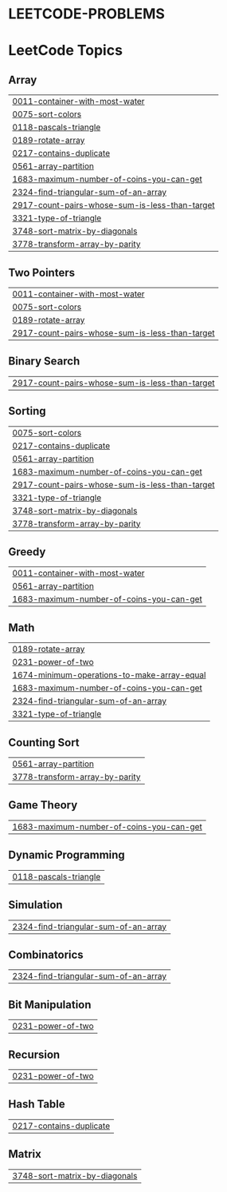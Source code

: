 # LEETCODE-PROBLEMS
<!---LeetCode Topics Start-->
# LeetCode Topics
## Array
|  |
| ------- |
| [0011-container-with-most-water](https://github.com/suyash-i7/LEETCODE-PROBLEMS/tree/master/0011-container-with-most-water) |
| [0075-sort-colors](https://github.com/suyash-i7/LEETCODE-PROBLEMS/tree/master/0075-sort-colors) |
| [0118-pascals-triangle](https://github.com/suyash-i7/LEETCODE-PROBLEMS/tree/master/0118-pascals-triangle) |
| [0189-rotate-array](https://github.com/suyash-i7/LEETCODE-PROBLEMS/tree/master/0189-rotate-array) |
| [0217-contains-duplicate](https://github.com/suyash-i7/LEETCODE-PROBLEMS/tree/master/0217-contains-duplicate) |
| [0561-array-partition](https://github.com/suyash-i7/LEETCODE-PROBLEMS/tree/master/0561-array-partition) |
| [1683-maximum-number-of-coins-you-can-get](https://github.com/suyash-i7/LEETCODE-PROBLEMS/tree/master/1683-maximum-number-of-coins-you-can-get) |
| [2324-find-triangular-sum-of-an-array](https://github.com/suyash-i7/LEETCODE-PROBLEMS/tree/master/2324-find-triangular-sum-of-an-array) |
| [2917-count-pairs-whose-sum-is-less-than-target](https://github.com/suyash-i7/LEETCODE-PROBLEMS/tree/master/2917-count-pairs-whose-sum-is-less-than-target) |
| [3321-type-of-triangle](https://github.com/suyash-i7/LEETCODE-PROBLEMS/tree/master/3321-type-of-triangle) |
| [3748-sort-matrix-by-diagonals](https://github.com/suyash-i7/LEETCODE-PROBLEMS/tree/master/3748-sort-matrix-by-diagonals) |
| [3778-transform-array-by-parity](https://github.com/suyash-i7/LEETCODE-PROBLEMS/tree/master/3778-transform-array-by-parity) |
## Two Pointers
|  |
| ------- |
| [0011-container-with-most-water](https://github.com/suyash-i7/LEETCODE-PROBLEMS/tree/master/0011-container-with-most-water) |
| [0075-sort-colors](https://github.com/suyash-i7/LEETCODE-PROBLEMS/tree/master/0075-sort-colors) |
| [0189-rotate-array](https://github.com/suyash-i7/LEETCODE-PROBLEMS/tree/master/0189-rotate-array) |
| [2917-count-pairs-whose-sum-is-less-than-target](https://github.com/suyash-i7/LEETCODE-PROBLEMS/tree/master/2917-count-pairs-whose-sum-is-less-than-target) |
## Binary Search
|  |
| ------- |
| [2917-count-pairs-whose-sum-is-less-than-target](https://github.com/suyash-i7/LEETCODE-PROBLEMS/tree/master/2917-count-pairs-whose-sum-is-less-than-target) |
## Sorting
|  |
| ------- |
| [0075-sort-colors](https://github.com/suyash-i7/LEETCODE-PROBLEMS/tree/master/0075-sort-colors) |
| [0217-contains-duplicate](https://github.com/suyash-i7/LEETCODE-PROBLEMS/tree/master/0217-contains-duplicate) |
| [0561-array-partition](https://github.com/suyash-i7/LEETCODE-PROBLEMS/tree/master/0561-array-partition) |
| [1683-maximum-number-of-coins-you-can-get](https://github.com/suyash-i7/LEETCODE-PROBLEMS/tree/master/1683-maximum-number-of-coins-you-can-get) |
| [2917-count-pairs-whose-sum-is-less-than-target](https://github.com/suyash-i7/LEETCODE-PROBLEMS/tree/master/2917-count-pairs-whose-sum-is-less-than-target) |
| [3321-type-of-triangle](https://github.com/suyash-i7/LEETCODE-PROBLEMS/tree/master/3321-type-of-triangle) |
| [3748-sort-matrix-by-diagonals](https://github.com/suyash-i7/LEETCODE-PROBLEMS/tree/master/3748-sort-matrix-by-diagonals) |
| [3778-transform-array-by-parity](https://github.com/suyash-i7/LEETCODE-PROBLEMS/tree/master/3778-transform-array-by-parity) |
## Greedy
|  |
| ------- |
| [0011-container-with-most-water](https://github.com/suyash-i7/LEETCODE-PROBLEMS/tree/master/0011-container-with-most-water) |
| [0561-array-partition](https://github.com/suyash-i7/LEETCODE-PROBLEMS/tree/master/0561-array-partition) |
| [1683-maximum-number-of-coins-you-can-get](https://github.com/suyash-i7/LEETCODE-PROBLEMS/tree/master/1683-maximum-number-of-coins-you-can-get) |
## Math
|  |
| ------- |
| [0189-rotate-array](https://github.com/suyash-i7/LEETCODE-PROBLEMS/tree/master/0189-rotate-array) |
| [0231-power-of-two](https://github.com/suyash-i7/LEETCODE-PROBLEMS/tree/master/0231-power-of-two) |
| [1674-minimum-operations-to-make-array-equal](https://github.com/suyash-i7/LEETCODE-PROBLEMS/tree/master/1674-minimum-operations-to-make-array-equal) |
| [1683-maximum-number-of-coins-you-can-get](https://github.com/suyash-i7/LEETCODE-PROBLEMS/tree/master/1683-maximum-number-of-coins-you-can-get) |
| [2324-find-triangular-sum-of-an-array](https://github.com/suyash-i7/LEETCODE-PROBLEMS/tree/master/2324-find-triangular-sum-of-an-array) |
| [3321-type-of-triangle](https://github.com/suyash-i7/LEETCODE-PROBLEMS/tree/master/3321-type-of-triangle) |
## Counting Sort
|  |
| ------- |
| [0561-array-partition](https://github.com/suyash-i7/LEETCODE-PROBLEMS/tree/master/0561-array-partition) |
| [3778-transform-array-by-parity](https://github.com/suyash-i7/LEETCODE-PROBLEMS/tree/master/3778-transform-array-by-parity) |
## Game Theory
|  |
| ------- |
| [1683-maximum-number-of-coins-you-can-get](https://github.com/suyash-i7/LEETCODE-PROBLEMS/tree/master/1683-maximum-number-of-coins-you-can-get) |
## Dynamic Programming
|  |
| ------- |
| [0118-pascals-triangle](https://github.com/suyash-i7/LEETCODE-PROBLEMS/tree/master/0118-pascals-triangle) |
## Simulation
|  |
| ------- |
| [2324-find-triangular-sum-of-an-array](https://github.com/suyash-i7/LEETCODE-PROBLEMS/tree/master/2324-find-triangular-sum-of-an-array) |
## Combinatorics
|  |
| ------- |
| [2324-find-triangular-sum-of-an-array](https://github.com/suyash-i7/LEETCODE-PROBLEMS/tree/master/2324-find-triangular-sum-of-an-array) |
## Bit Manipulation
|  |
| ------- |
| [0231-power-of-two](https://github.com/suyash-i7/LEETCODE-PROBLEMS/tree/master/0231-power-of-two) |
## Recursion
|  |
| ------- |
| [0231-power-of-two](https://github.com/suyash-i7/LEETCODE-PROBLEMS/tree/master/0231-power-of-two) |
## Hash Table
|  |
| ------- |
| [0217-contains-duplicate](https://github.com/suyash-i7/LEETCODE-PROBLEMS/tree/master/0217-contains-duplicate) |
## Matrix
|  |
| ------- |
| [3748-sort-matrix-by-diagonals](https://github.com/suyash-i7/LEETCODE-PROBLEMS/tree/master/3748-sort-matrix-by-diagonals) |
<!---LeetCode Topics End-->